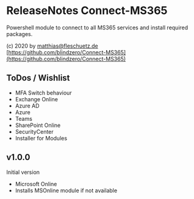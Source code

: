 # ReleaseNotes Connect-MS365

Powershell module to connect to all MS365 services and install required packages.

(c) 2020 by matthias@fleschuetz.de
[https://github.com/blindzero/Connect-MS365](https://github.com/blindzero/Connect-MS365)

## ToDos / Wishlist

- MFA Switch behaviour
- Exchange Online
- Azure AD
- Azure
- Teams
- SharePoint Online
- SecurityCenter
- Installer for Modules

## v1.0.0

Initial version

- Microsoft Online
- Installs MSOnline module if not available
